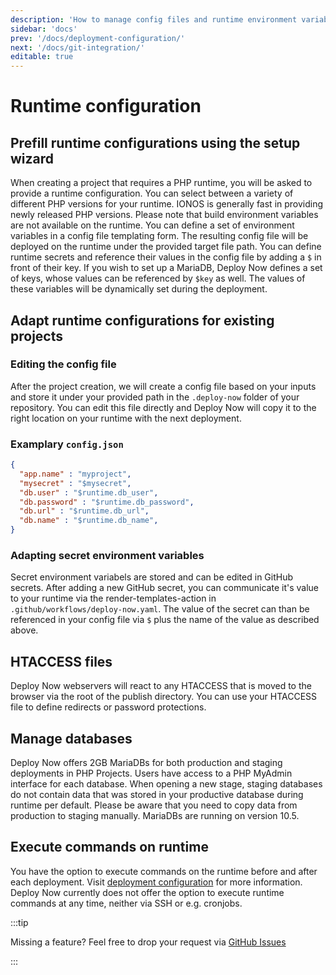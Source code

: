 ```yaml
---
description: 'How to manage config files and runtime environment variables in Deploy Now.'
sidebar: 'docs'
prev: '/docs/deployment-configuration/'
next: '/docs/git-integration/'
editable: true
---
```


# Runtime configuration

## Prefill runtime configurations using the setup wizard

When creating a project that requires a PHP runtime, you will be asked to provide a runtime configuration. You can select between a variety of different PHP versions for your runtime. IONOS is generally fast in providing newly released PHP versions. Please note that build environment variables are not available on the runtime. You can define a set of environment variables in a config file templating form. The resulting config file will be deployed on the runtime under the provided target file path. You can define runtime secrets and reference their values in the config file by adding a `$` in front of their key. If you wish to set up a MariaDB, Deploy Now defines a set of keys, whose values can be referenced by `$key` as well. The values of these variables will be dynamically set during the deployment.

## Adapt runtime configurations for existing projects

### Editing the config file

After the project creation, we will create a config file based on your inputs and store it under your provided path in the `.deploy-now` folder of your repository. You can edit this file directly and Deploy Now will copy it to the right location on your runtime with the next deployment.

### Examplary `config.json`


``` json
{
  "app.name" : "myproject",
  "mysecret" : "$mysecret",
  "db.user" : "$runtime.db_user",
  "db.password" : "$runtime.db_password",
  "db.url" : "$runtime.db_url",
  "db.name" : "$runtime.db_name",
}
```

### Adapting secret environment variables

Secret environment variabels are stored and can be edited in GitHub secrets. After adding a new GitHub secret, you can communicate it's value to your runtime via the render-templates-action in `.github/workflows/deploy-now.yaml`. The value of the secret can than be referenced in your config file via `$` plus the name of the value as described above.

## HTACCESS files

Deploy Now webservers will react to any HTACCESS that is moved to the browser via the root of the publish directory. You can use your HTACCESS file to define redirects or password protections.

## Manage databases

Deploy Now offers 2GB MariaDBs for both production and staging deployments in PHP Projects. Users have access to a PHP MyAdmin interface for each database. When opening a new stage, staging databases do not contain data that was stored in your productive database during runtime per default. Please be aware that you need to copy data from production to staging manually. MariaDBs are running on version 10.5.

## Execute commands on runtime

You have the option to execute commands on the runtime before and after each deployment. Visit [deployment configuration](/docs/deployment-configuration) for more information. Deploy Now currently does not offer the option to execute runtime commands at any time, neither via SSH or e.g. cronjobs. 

:::tip 

Missing a feature? Feel free to drop your request via [GitHub Issues](https://github.com/ionos-deploy-now/ionos-deploy-now/issues/new/choose)

:::



